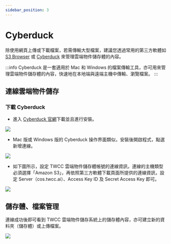 ```yaml
---
sidebar_position: 3
---
```


# Cyberduck

除使用網頁上傳或下載檔案，若需傳輸大型檔案，建議您透過常用的第三方軟體如 [S3 Browser](http://s3browser.com/) 或 [Cyberduck](https://cyberduck.io/) 來管理雲端物件儲存體的內容。

:::info
Cyberduck 是一套適用於 Mac 和 Windows 的檔案傳輸工具，亦可用來管理雲端物件儲存體的內容，快速地在本地端與遠端主機中傳輸、瀏覽檔案。
:::


## 連線雲端物件儲存

### 下載 Cyberduck

* 進入 [Cyberduck 官網](https://cyberduck.io/)下載並且進行安裝。

![](https://cos.twcc.ai/SYS-MANUAL/uploads/upload_6b387f8c18eb6b8e6476431bec8f4229.png)


* Mac 版或 Windows 版的 Cyberduck 操作界面類似，安裝後開啟程式，點選 新增連線。

![](https://cos.twcc.ai/SYS-MANUAL/uploads/upload_a702a3adb1506c8b131106d8019edaf0.png)


* 如下圖所示，設定 TWCC 雲端物件儲存體帳號的連線資訊，連線的主機類型必須選擇「Amazon S3」，再依照第三方軟體下載頁面所提供的連線資訊，設定 Server（cos.twcc.ai）、Access Key ID 及 Secret Access Key 即可。

![](https://cos.twcc.ai/SYS-MANUAL/uploads/upload_f54666b246d863435793eaa10ee3f1d9.png)

## 儲存體、檔案管理


連線成功後即可看到 TWCC 雲端物件儲存系統上的儲存體內容，亦可建立新的資料夾（儲存體）或上傳檔案。

![](https://cos.twcc.ai/SYS-MANUAL/uploads/upload_b201777be759b9954c08efdea8fd6e00.png)

